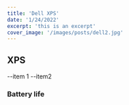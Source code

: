 ```yaml
---
title: 'Dell XPS'
date: '1/24/2022'
excerpt: 'this is an excerpt'
cover_image: '/images/posts/dell2.jpg'
---
```


## XPS

--item 1
--item2

### Battery life